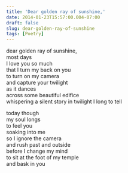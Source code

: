 ```yaml
---
title: 'Dear golden ray of sunshine,'
date: 2014-01-23T15:57:00.004-07:00
draft: false
slug: dear-golden-ray-of-sunshine
tags: [Poetry]
---
```


dear golden ray of sunshine,  
most days  
I love you so much  
that I turn my back on you  
to turn on my camera  
and capture your twilight  
as it dances  
across some beautiful edifice  
whispering a silent story in twilight I long to tell  
  
today though  
my soul longs  
to feel you  
soaking into me  
so I ignore the camera  
and rush past and outside  
before I change my mind  
to sit at the foot of my temple  
and bask in you